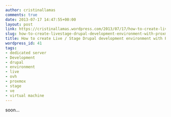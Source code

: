 ```yaml
---
author: cristinallamas
comments: true
date: 2013-07-17 14:47:55+00:00
layout: post
link: https://cristinallamas.wordpress.com/2013/07/17/how-to-create-livestage-drupal-development-environment-with-proxmox/
slug: how-to-create-livestage-drupal-development-environment-with-proxmox
title: How to create Live / Stage Drupal development environment with Proxmox
wordpress_id: 41
tags:
- dedicated server
- Development
- drupal
- environment
- live
- ovh
- proxmox
- stage
- ve
- virtual machine
---
```


soon...
